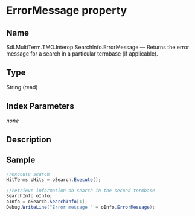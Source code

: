 # ErrorMessage property

## Name

Sdl.MultiTerm.TMO.Interop.SearchInfo.ErrorMessage —          Returns the error message for a search in a particular termbase (if applicable).

## Type

String
(read)

## Index Parameters
*none*


## Description


## Sample


```cs
//execute search
HitTerms oHits = oSearch.Execute();

//retrieve information on search in the second termbase
SearchInfo oInfo;
oInfo = oSearch.SearchInfo[1];
Debug.WriteLine("Error message " + oInfo.ErrorMessage);
```